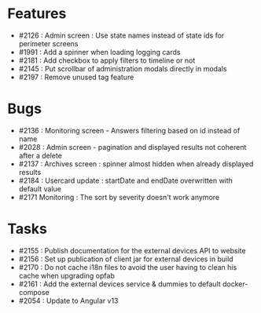 # Features

* #2126 : Admin screen : Use state names instead of state ids for perimeter screens
* #1991 : Add a spinner when loading logging cards
* #2181 : Add checkbox to apply filters to timeline or not
* #2145 : Put scrollbar of administration modals directly in modals
* #2197 : Remove unused tag feature

# Bugs

* #2136 : Monitoring screen - Answers filtering based on id instead of name
* #2028 : Admin screen - pagination and displayed results not coherent after a delete
* #2137 : Archives screen : spinner almost hidden when already displayed results
* #2184 : Usercard update : startDate and endDate overwritten with default value
* #2171 Monitoring : The sort by severity doesn't work anymore

# Tasks

* #2155 : Publish documentation for the external devices API to website
* #2156 : Set up publication of client jar for external devices in build
* #2170 : Do not cache i18n files to avoid the user having to clean his cache when upgrading opfab
* #2161 : Add the external devices service & dummies to default docker-compose
* #2054 : Update to Angular v13



